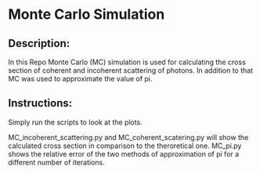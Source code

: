 # Monte Carlo Simulation
## Description:
In this Repo Monte Carlo (MC) simulation is used for calculating the cross section of coherent and incoherent scattering of photons. In addition to that MC was used to approximate the value of pi.

## Instructions:
Simply run the scripts to look at the plots.

MC_incoherent_scattering.py and MC_coherent_scatering.py will show the calculated cross section in comparison to the theroretical one.
MC_pi.py shows the relative error of the two methods of approximation of pi for a different number of iterations. 



